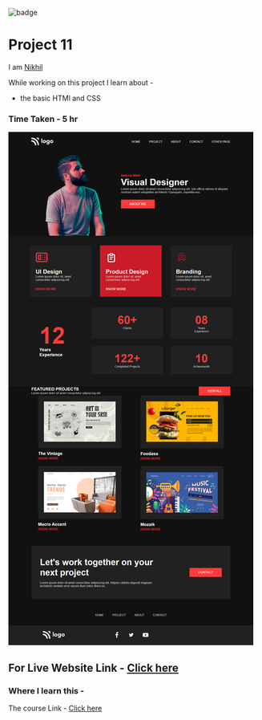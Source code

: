
![badge](https://img.shields.io/badge/HTML-CSS-blue)
# Project 11

 I am [Nikhil](https://github.com/nikhilbhosale999)


While working on this project I learn about - 
-  the basic HTMl and CSS


### Time Taken - 5 hr

![Completed Website](./Completed.png)
## For Live Website Link - [Click here](https://coldcolt-project15.netlify.app)

### Where I learn this -
The course Link - [Click here](https://ineuron.ai/course/Full-Stack-Javascript-Web-Developer)





